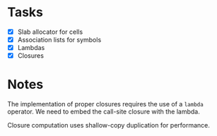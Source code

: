 # Tasks

* [X] Slab allocator for cells
* [X] Association lists for symbols
* [X] Lambdas
* [X] Closures

# Notes

The implementation of proper closures requires the use of a `lambda`
operator. We need to embed the call-site closure with the lambda.

Closure computation uses shallow-copy duplication for performance.
